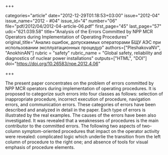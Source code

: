 +++

categories="article"
date="2012-12-29T01:18:53+03:00"
issue="2012-04"
issue_name="2012 - #04"
issue_id="4"
number="06"
file="pdf/2012/04/2012-04-article-06.pdf"
first_page="45"
last_page="57"
udc="621.039.58"
title="Analysis of the Errors Committed by NPP MCR Operators during Implementation of Operating Procedures"
original_title="Анализ ошибок, допускаемых операторами БЩУ АЭС при использовании эксплуатационных процедур"
authors=["PleshakovaNV", "AnokhinAN"]
rubric = "safety"
rubric_name = "Global safety, reliability and diagnostics of nuclear power installations"
outputs=["HTML", "DOI"]
doi="https://doi.org/10.26583/npe.2012.4.06"

+++

The present paper concentrates on the problem of errors committed by NPP MCR operators during implementation of operating procedures. It is proposed to categorize such errors into four classes as follows: selection of inappropriate procedure, incorrect execution of procedure, navigation errors, and communication errors. These categories of errors have been described and analyzed in detail in the paper. Each type of errors is illustrated by the real examples. The causes of the errors have been also investigated. It was revealed that a weaknesses of procedures is the main contributor to the committed errors. The following two aspects of two-column symptom-oriented procedures that impact on the operator activity were revealed: complicated logic which underlie the transition from the left column of procedure to the right one; and absence of tools for visual emphasis of procedure elements.